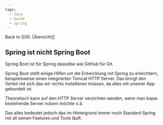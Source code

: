 ```yaml
---
tags:
  - Java
  - Guide
  - spring
---
```

Back to [[00. Übersicht]]
## Spring ist nicht Spring Boot

Spring Boot ist für Spring dasselbe wie GitHub für Git.

Spring Boot stellt einige Hilfen um die Entwicklung mit Spring zu erleichtern, beispielsweise einen integrierten Tomcat HTTP Server. Das bringt den Vorteil mit sich das wir nichts installieren müssen, da alles mit unserer App gebundelt ist.

Theoretisch kann auf den HTTP Server verzichten werden, wenn man bspw. bestehende Server nutzen möchte o.ä.

Das alles bedeutet jedoch das im Hintergrund immer noch Standard Spring mit all seinen Features und Tools läuft.